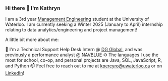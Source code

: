 ### Hi there 👋 I'm Kathryn

I am a 3rd year [Management Engineering](https://uwaterloo.ca/future-students/programs/management-engineering) student at the University of Waterloo. I am currently seeking a Winter 2025 (January to April) internship relating to data analytics/engineering and project management!

A little bit more about me:

💼 I'm a Technical Support Help Desk Intern @ [DG Global](https://dgglobal.ca/), and was previously a performance analyst @ [NAVBLUE](https://www.navblue.aero/)
⚙️ The languages I use the most for school, co-op, and personal projects are Java, SQL, JavaScript, R, and Python
📫 Feel free to reach out to me at kpercyro@uwaterloo.ca or on [LinkedIn](https://www.linkedin.com/in/kathryn-percy-robb/)!

<!--
**kpercyro/kpercyro** is a ✨ _special_ ✨ repository because its `README.md` (this file) appears on your GitHub profile.

Here are some ideas to get you started:

- 🔭 I’m currently working on ...
- 🌱 I’m currently learning ...
- 👯 I’m looking to collaborate on ...
- 🤔 I’m looking for help with ...
- 💬 Ask me about ...
- 📫 How to reach me: ...
- 😄 Pronouns: ...
- ⚡ Fun fact: ...
-->
